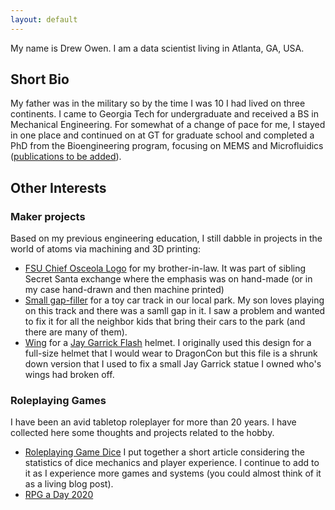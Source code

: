 ```yaml
---
layout: default
---
```


My name is Drew Owen. I am a data scientist living in Atlanta, GA, USA.

## Short Bio
My father was in the military so by the time I was 10 I had lived on three continents. I came to Georgia Tech for undergraduate and received a BS in Mechanical Engineering. For somewhat of a change of pace for me, I stayed in one place and continued on at GT for graduate school and completed a PhD from the Bioengineering program, focusing on MEMS and Microfluidics ([publications to be added]()).



## Other Interests

### Maker projects

Based on my previous engineering education, I still dabble in projects in the world of atoms via machining and 3D printing:
* [FSU Chief Osceola Logo](https://a360.co/3Q0gRDh) for my brother-in-law. It was part of sibling Secret Santa exchange where the emphasis was on hand-made (or in my case hand-drawn and then machine printed)
* [Small gap-filler](https://a360.co/3SqW0bM) for a toy car track in our local park. My son loves playing on this track and there was a samll gap in it. I saw a problem and wanted to fix it for all the neighbor kids that bring their cars to the park (and there are many of them). 
* [Wing](https://a360.co/3Q0gRDh) for a [Jay Garrick Flash](https://hyperborea.org/flash/jay.html) helmet. I originally used this design for a full-size helmet that I would wear to DragonCon but this file is a shrunk down version that I used to fix a small Jay Garrick statue I owned who's wings had broken off.

### Roleplaying Games

I have been an avid tabletop roleplayer for more than 20 years. I have collected here some thoughts and projects related to the hobby.
* [Roleplaying Game Dice](https://github.com/owendl/rpg_dice) I put together a short article considering the statistics of dice mechanics and player experience. I continue to add to it as I experience more games and systems (you could almost think of it as a living blog post).
* [RPG a Day 2020]()